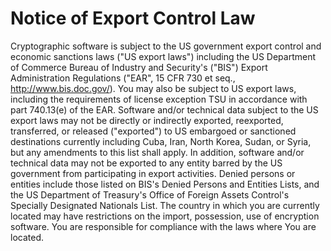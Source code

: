 Notice of Export Control Law  
============================
Cryptographic software is subject to the US government export control and
economic sanctions laws ("US export laws") including the US Department of
Commerce Bureau of Industry and Security's ("BIS") Export Administration
Regulations ("EAR", 15 CFR 730 et seq., http://www.bis.doc.gov/).  You may
also be subject to US export laws, including the requirements of license
exception TSU in accordance with part 740.13(e) of the EAR.  Software
and/or technical data subject to the US export laws may not be directly or
indirectly exported, reexported, transferred, or released ("exported") to
US embargoed or sanctioned destinations currently including Cuba, Iran,
North Korea, Sudan, or Syria, but any amendments to this list shall apply.
In addition, software and/or technical data may not be exported to any
entity barred by the US government from participating in export activities.
Denied persons or entities include those listed on BIS's Denied Persons and
Entities Lists, and the US Department of Treasury's Office of Foreign
Assets Control's Specially Designated Nationals List.  The country in which
you are currently located may have restrictions on the import, possession,
use of encryption software. You are responsible for compliance with the
laws where You are located.
